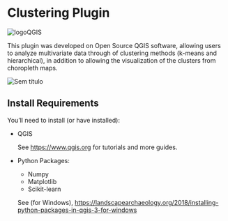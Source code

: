 # Clustering Plugin
![logoQGIS](https://user-images.githubusercontent.com/52215653/87989959-61fdb980-cab9-11ea-90a3-5a850a56ec5a.png)

This plugin was developed on Open Source QGIS software, allowing users to analyze multivariate data through of clustering methods (k-means and hierarchical),  in addition to allowing the visualization of the clusters from choropleth maps. 

![Sem título](https://user-images.githubusercontent.com/52215653/87994825-49df6780-cac4-11ea-9674-ab394500cbd8.png)

## Install Requirements
You’ll need to install (or have installed):

* QGIS

  See https://www.qgis.org for tutorials and more guides.
  
* Python Packages:
    * Numpy
    * Matplotlib
    * Scikit-learn
    
  See (for Windows), https://landscapearchaeology.org/2018/installing-python-packages-in-qgis-3-for-windows
    
